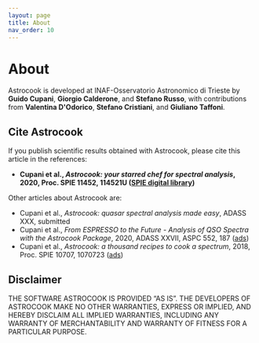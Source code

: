 ```yaml
---
layout: page
title: About
nav_order: 10
---
```


# About

Astrocook is developed at INAF-Osservatorio Astronomico di Trieste by **Guido Cupani**, **Giorgio Calderone**, and **Stefano Russo**, with contributions from **Valentina D'Odorico**, **Stefano Cristiani**, and **Giuliano Taffoni**.

## Cite Astrocook

If you publish scientific results obtained with Astrocook, please cite this article in the references:

* **Cupani et al., *Astrocook: your starred chef for spectral analysis*, 2020, Proc. SPIE 11452, 114521U ([SPIE digital library](https://www.spiedigitallibrary.org/conference-proceedings-of-spie/11452/114521U/Astrocook-your-starred-chef-for-spectral-analysis/10.1117/12.2561343.short?webSyncID=9ea0579b-45dd-a41d-7504-dd617c03a4c7&sessionGUID=a6732d5a-eaee-7074-0e36-9798a9c7a5e5&_ga=2.154869048.1619157440.1608021330-1516277193.1606292123&SSO=1))**

Other articles about Astrocook are:
* Cupani et al., *Astrocook: quasar spectral analysis made easy*, ADASS XXX, submitted
* Cupani et al., *From ESPRESSO to the Future - Analysis of QSO Spectra with the Astrocook Package*, 2020, ADASS XXVII, ASPC 552, 187 ([ads](https://ui.adsabs.harvard.edu/abs/2020ASPC..522..187C/abstract))
* Cupani et al., *Astrocook: a thousand recipes to cook a spectrum*, 2018, Proc. SPIE 10707, 1070723 ([ads](https://ui.adsabs.harvard.edu/abs/2018SPIE10707E..23C/abstract))


## Disclaimer
THE SOFTWARE ASTROCOOK IS PROVIDED ​“AS IS”. THE DEVELOPERS OF ASTROCOOK MAKE NO OTHER WARRANTIES, EXPRESS OR IMPLIED, AND HEREBY DISCLAIM ALL IMPLIED WARRANTIES, INCLUDING ANY WARRANTY OF MERCHANTABILITY AND WARRANTY OF FITNESS FOR A PARTICULAR PURPOSE.
